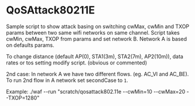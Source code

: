 # QoSAttack80211E

Sample script to show attack basing on switching cwMax, cwMin and TXOP params between two same wifi networks on same channel.
Script takes cwMin, cwMax, TXOP from params and set network B. Network A is based on defaults params.

To change distance (default AP(0), STA1(3m), STA2(7m), AP2(10m)), data rates or tos setting modify script. (obvious or commented)

2nd case:
In network A we have two different flows. (eg. AC_VI and AC_BE). To run 2nd flow in A network set secondCase to `1`.


Example: ./waf --run "scratch/qosattack802.11e --cwMin=10 --cwMax=20 --TXOP=1280"